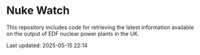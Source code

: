# Nuke Watch

This repository includes code for retrieving the latest information available on the output of EDF nuclear power plants in the UK.

Last updated: 2025-05-15 22:14